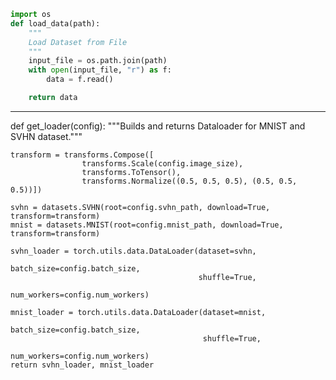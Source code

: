 

<!--
 * @version:
 * @Author:  StevenJokess https://github.com/StevenJokess
 * @Date: 2020-12-08 17:22:11
 * @LastEditors:  StevenJokess https://github.com/StevenJokess
 * @LastEditTime: 2020-12-14 22:04:38
 * @Description:
 * @TODO::
 * @Reference:https://github.com/udacity/deep-learning-v2-pytorch/blob/master/project-tv-script-generation/helper.py
 * https://github.com/yunjey/mnist-svhn-transfer/blob/master/data_loader.py
-->

```py
import os
def load_data(path):
    """
    Load Dataset from File
    """
    input_file = os.path.join(path)
    with open(input_file, "r") as f:
        data = f.read()

    return data
```

---


def get_loader(config):
    """Builds and returns Dataloader for MNIST and SVHN dataset."""

    transform = transforms.Compose([
                    transforms.Scale(config.image_size),
                    transforms.ToTensor(),
                    transforms.Normalize((0.5, 0.5, 0.5), (0.5, 0.5, 0.5))])

    svhn = datasets.SVHN(root=config.svhn_path, download=True, transform=transform)
    mnist = datasets.MNIST(root=config.mnist_path, download=True, transform=transform)

    svhn_loader = torch.utils.data.DataLoader(dataset=svhn,
                                              batch_size=config.batch_size,
                                              shuffle=True,
                                              num_workers=config.num_workers)

    mnist_loader = torch.utils.data.DataLoader(dataset=mnist,
                                               batch_size=config.batch_size,
                                               shuffle=True,
                                               num_workers=config.num_workers)
    return svhn_loader, mnist_loader
